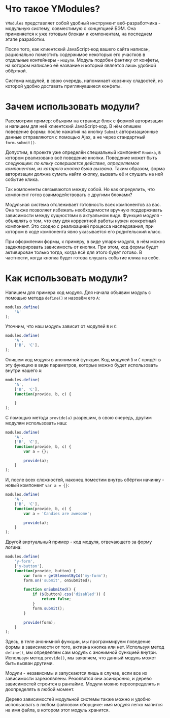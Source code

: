 # Что такое YModules?

`YModules` представляет собой удобный инструмент веб-разработчика - модульную систему, совместимую с концепцией БЭМ. Она применяется к уже готовым блокам и компонентам, на последнем этапе разработки.

После того, как клиентский JavaScript-код вашего сайта написан, рационально поместить содержимое некоторых его участков в отдельные контейнеры - `модули`. Модуль подобен фантику от конфеты, на котором написано её название и который является лишь удобной обёрткой.

Система модулей, в свою очередь, напоминает корзинку сладостей, из которой удобно доставать приглянувшиеся конфеты.

# Зачем использовать модули?

Рассмотрим пример: объявим на странице блок с формой авторизации и напишем для неё клиентский JavaScript-код. В нём опишем поведение формы: после нажатия на кнопку `Submit` авторизационные данные отправляются с помощью Ajax, а не через стандартный `form.submit()`.

Допустим, в проекте уже определён специальный компонент `Кнопка`, в котором реализовано всё поведение кнопки. Поведение может быть следующим: *по клику совершается действие, определяемое компонентом, из которого кнопка была вызвана*. Таким образом, форма авторизации должна суметь найти кнопку, вызвать её и слушать на ней событие клика.

Так компоненты связываются между собой. Но как определить, что компонент готов взаимодействовать с другими блоками?

Модульная система отслеживает готовность всех компонентов за вас. Она также позволяет избежать необходимости вручную поддерживать зависимости между сущностями в актуальном виде. Функция модуля - объявлять о том, что ему для корректной работы нужен конкретный компонент. Это сходно с реализацией процесса наследования, при котором в коде компонента явно указывается его родительский класс.

При оформлении формы, к примеру, в виде ymaps-модуля, в нём можно задекларировать зависимость от кнопки. При этом, код формы будет активирован только тогда, когда всё для этого будет готово. В частности, когда кнопка будет готова слушать событие клика на себе.

# Как использовать модули?

Напишем для примера код модуля. Для начала объявим модуль с помощью метода `define()` и назовём его `A`:

````javascript
modules.define(
    'A'
);
````

Уточним, что наш модуль зависит от модулей `B` и `C`:

````javascript
modules.define(
    'A',
    ['B', 'C'],
);
````

Опишем код модуля в анонимной функции. Код модулей `B` и `C` придёт в эту функцию в виде параметров, которые можно будет использовать внутри нашего `A`:

````javascript
modules.define(
    'A',
    ['B', 'C'],
    function(provide, b, c) {

    }
);
````

С помощью метода `provide(a)` разрешим, в свою очередь, другим модулям использовать наш:

````javascript
modules.define(
    'A',
    ['B', 'C'],
    function(provide, b, c) {
        var a = {};

        provide(a);
    }
);
````

И, после всех сложностей, наконец поместим внутрь обёртки начинку - новый компонент `var a = {}`:

````javascript
modules.define(
    'A',
    ['B', 'C'],
    function(provide, b, c) {
        var a = 'Candies are awesome';

        provide(a);
    }
);
````

Другой виртуальный пример - код модуля, отвечающего за форму логина:

````javascript
modules.define(
    'y-form',
    ['y-button'],
    function(provide, button) {
        var form = getElementById('my-form');
        form.on('submit', onSubmited);

        function onSubmited() {
            if ($(button).css('disabled')) {
                return false;
            }
            form.submit();
        }

        provide(form);
    }
);
````

Здесь, в теле анонимной функции, мы программируем поведение формы в зависимости от того, активна кнопка или нет. Используя метод `define()`, мы определяем сам модуль с анонимной функцией внутри. Используя метод `provide()`, мы заявляем, что данный модуль может быть вызван другими.

Модули - независимы и запускаются лишь в случае, если все их зависимости зарезолвлены. Резолвятся они асинхронно, и дерево зависимостей строится в рантайме. Модули можно переопределять и доопределять в любой момент.

Дерево зависимостей модульной системы также можно и удобно использовать в любом файловом сборщике: имя модуля легко мапится на имя файла, в котором этот модуль хранится.
